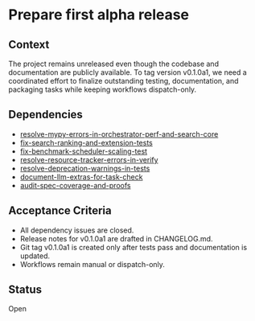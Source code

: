 # Prepare first alpha release

## Context
The project remains unreleased even though the codebase and documentation are
publicly available. To tag version v0.1.0a1, we need a coordinated effort to
finalize outstanding testing, documentation, and packaging tasks while keeping
workflows dispatch-only.

## Dependencies
- [resolve-mypy-errors-in-orchestrator-perf-and-search-core](resolve-mypy-errors-in-orchestrator-perf-and-search-core.md)
- [fix-search-ranking-and-extension-tests](fix-search-ranking-and-extension-tests.md)
- [fix-benchmark-scheduler-scaling-test](fix-benchmark-scheduler-scaling-test.md)
- [resolve-resource-tracker-errors-in-verify](resolve-resource-tracker-errors-in-verify.md)
- [resolve-deprecation-warnings-in-tests](resolve-deprecation-warnings-in-tests.md)
- [document-llm-extras-for-task-check](document-llm-extras-for-task-check.md)
- [audit-spec-coverage-and-proofs](audit-spec-coverage-and-proofs.md)

## Acceptance Criteria
- All dependency issues are closed.
- Release notes for v0.1.0a1 are drafted in CHANGELOG.md.
- Git tag v0.1.0a1 is created only after tests pass and documentation is updated.
- Workflows remain manual or dispatch-only.

## Status
Open
